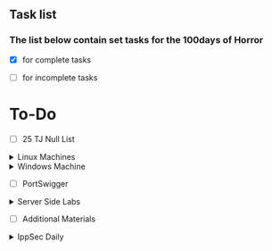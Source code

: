 ## Task list 

### The list below contain set tasks for the 100days of Horror 

-  [x] for complete tasks  

-  [ ] for incomplete tasks 

# To-Do


- [ ] 25 TJ Null List

<details>
    <summary>Linux Machines</summary>
    
    
- [ ] Lame
- [ ] Shocker
- [ ] Nibbles
- [ ] Beep
- [ ] Sense
- [ ] Node
- [ ] Valentine
- [ ] Poison
- [ ] Sunday
- [ ] Swagshop
- [ ] Jarvis
- [ ] Frolic
- [ ] Haricus
- [ ] Mango
- [ ] Admirer
- [ ] OpenAdmin
    
 </details>

<details>
    <summary>Windows Machine</summary>
    
- [ ] Blue
- [ ] Granny
- [ ] Secnotes
- [ ] BankRobber
- [ ] Worker
- [ ] Forest
- [ ] Silo
- [ ] Grandpa
- [ ] Conceal

    
    
</details>





- [ ] PortSwigger

<details>
    <summary>Server Side Labs</summary>
    
- [ ] SQL Injection
- [ ] Authentication
- [ ] Directory traversal
- [ ] Command injection 
- [ ] Business logic vulnerabilities 
- [ ] Information disclosure 
- [ ] Access control
- [ ] Server-side request forgery (SSRF)
- [ ] XXE injection
 
 </details>
 
 
 
 
 
 
 - [ ] Additional Materials 

<details>
    <summary>IppSec Daily</summary>
 - [ ] 1 IppSec Daily
 - [ ] 1 IppSec Daily
 - [ ] 1 IppSec Daily
 - [ ] 1 IppSec Daily
 - [ ] 1 IppSec Daily
 - [ ] 1 IppSec Daily
 - [ ] 1 IppSec Daily
 - [ ] 1 IppSec Daily
 - [ ] 1 IppSec Daily
 - [ ] 1 IppSec Daily
 - [ ] 1 IppSec Daily
 - [ ] 1 IppSec Daily
 - [ ] 1 IppSec Daily
 - [ ] 1 IppSec Daily
 - [ ] 1 IppSec Daily
 - [ ] 1 IppSec Daily
 - [ ] 1 IppSec Daily
 - [ ] 1 IppSec Daily
 - [ ] 1 IppSec Daily
 - [ ] 1 IppSec Daily
 - [ ] 1 IppSec Daily
 - [ ] 1 IppSec Daily
 - [ ] 1 IppSec Daily
 - [ ] 1 IppSec Daily
 - [ ] 1 IppSec Daily
 - [ ] 1 IppSec Daily
 - [ ] 1 IppSec Daily
 - [ ] 1 IppSec Daily
 - [ ] 1 IppSec Daily
 - [ ] 1 IppSec Daily
 </details>
